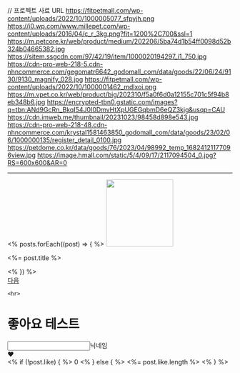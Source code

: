 // 프로젝트 사료 URL
https://fitpetmall.com/wp-content/uploads/2022/10/1000005077_sfpyjh.png
https://i0.wp.com/www.millepet.com/wp-content/uploads/2016/04/c_r_3kg.png?fit=1200%2C700&ssl=1
https://m.petcore.kr/web/product/medium/202206/5ba74d1b54ff0098d52b324b04665382.jpg
https://sitem.ssgcdn.com/97/42/19/item/1000020194297_i1_750.jpg
https://cdn-pro-web-218-5.cdn-nhncommerce.com/gegomatr6642_godomall_com/data/goods/22/06/24/9130/9130_magnify_028.jpg
https://fitpetmall.com/wp-content/uploads/2022/10/1000001462_mdlxoi.png
https://m.vpet.co.kr/web/product/big/202310/f5a0f6d0a12155c701c5f94b8eb348b6.jpg
https://encrypted-tbn0.gstatic.com/images?q=tbn:ANd9GcRn_BkqI54J0I0DmvHtXpUGEGqbmD6eQZ3kjg&usqp=CAU
https://cdn.imweb.me/thumbnail/20231023/98458d898e543.jpg
https://cdn-pro-web-218-48.cdn-nhncommerce.com/krystal1581463850_godomall_com/data/goods/23/02/06/1000000135/register_detail_0100.jpg
https://petdome.co.kr/data/goods/76/2023/04/98992_temp_16824121177096view.jpg
https://image.hmall.com/static/5/4/09/17/2117094504_0.jpg?RS=600x600&AR=0

  <!-- 상품 다음버튼 테스트 -->
  <hr>
  <% posts.forEach((post) => { %>
    <img style="width: 150px;" src="<%= post.imgUrl %>" alt="">
    <p><%= post.title %></p>
  <% }) %>
  <div></div>
  <div class="next-bg">
    <a href="/community/shop/feed?nextId=<%= posts[posts.length - 1]?._id %>">다음</a>
  </div>

    <hr>

  <h1>좋아요 테스트</h1>
  <input type="text" id="name" name="name">닉네임
  <div id="like">♥</div>
  <div>
    <% if (!post.like) { %>
      0
    <% } else { %>
      <%= post.like.length %>
    <% } %>
  </div>
